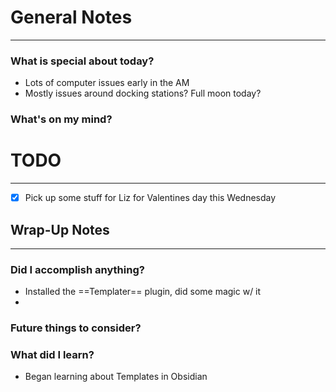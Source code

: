 
# General Notes
---
### What is special about today?
- Lots of computer issues early in the AM
- Mostly issues around docking stations?  Full moon today?

### What's on my mind?



# TODO
---
- [x] Pick up some stuff for Liz for Valentines day this Wednesday



## Wrap-Up Notes
---
### Did I accomplish anything?
- Installed the ==Templater== plugin, did some magic w/ it
- 
### Future things to consider?
### What did I learn?
- Began learning about Templates in Obsidian